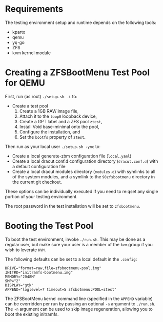 # Requirements

The testing environment setup and runtime depends on the following tools:

* kpartx
* qemu
* yq-go
* ZFS
* kvm kernel module

# Creating a ZFSBootMenu Test Pool for QEMU

First, run (as root) `./setup.sh -i` to:

* Create a test pool
  1. Create a 1GB RAW image file,
  2. Attach it to the `loop0` loopback device,
  3. Create a GPT label and a ZFS pool `ztest`,
  4. Install Void base-minimal onto the pool,
  5. Configure the installation, and
  6. Set the `bootfs` property of `ztest`.

Then run as your local user `./setup.sh -ymc` to:

* Create a local generate-zbm configuration file (`local.yaml`)
* Create a local dracut.conf.d configuration directory (`dracut.conf.d`) with a default configuration file
* Create a local dracut modules directory (`modules.d`) with symlinks to all of the system modules, and a symlink to the `90zfsbootmenu` directory in the current git checkout.

These options can be individually executed if you need to re:qset any single portion of your testing environment.

The root password in the test installation will be set to `zfsbootmenu`.

# Booting the Test Pool

To boot the test environment, invoke `./run.sh`. This may be done as a regular
user, but make sure your user is a member of the `kvm` group if you wish to
leverate `KVM`.

The following defaults can be set to a local default in the `.config`:
```
DRIVE="format=raw,file=zfsbootmenu-pool.img"
INITRD="initramfs-bootmenu.img"
MEMORY="2048M"
SMP="2"
DISPLAY="gtk"
APPEND="loglevel=7 timeout=5 zfsbotmenu:POOL=ztest"
```

The ZFSBootMenu kernel command line (specified in the `APPEND` variable) can be
overridden per run by passing an optional `-a` argument to `./run.sh`. The `-n` argument can be used to skip image regeneration, allowing you to boot the existing initramfs.
